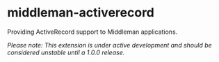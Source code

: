 # middleman-activerecord

Providing ActiveRecord support to Middleman applications.

*Please note: This extension is under active development and should be considered unstable until a 1.0.0 release.*
